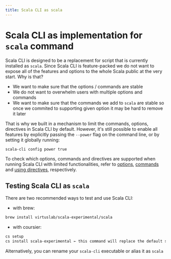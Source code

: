 ```yaml
---
title: Scala CLI as scala
---
```



# Scala CLI as implementation for `scala` command

Scala CLI is designed to be a replacement for script that is currently installed as `scala`. Since Scala CLI is feature-packed we do not want to expose all of the features and options to the whole Scala public at the very start. Why is that?
 - We want to make sure that the options / commands are stable
 - We do not want to overwhelm users with multiple options and commands
 - We want to make sure that the commands we add to `scala` are stable so once we commited to supporting given option it may be hard to remove it later

That is why we built in a mechanism to limit the commands, options, directives in Scala CLI by default. However, it's still possible to enable all features by explicitly passing the `--power` flag on the command line, or by setting it globally running: 
```bash ignore
scala-cli config power true
```

To check which options, commands and directives are supported when running Scala CLI with limited functionalities, refer to [options](./cli-options.md), [commands](./commands.md) and [using directives](./directives.md), respectively.

## Testing Scala CLI as `scala`

There are two recommended ways to test and use Scala CLI:

- with brew:

```bash ignore
brew install virtuslab/scala-experimental/scala
```

- with coursier:

```bash ignore
cs setup
cs install scala-experimental ← this command will replace the default scala runner
```

Alternatively, you can rename your `scala-cli` executable or alias it as `scala`
